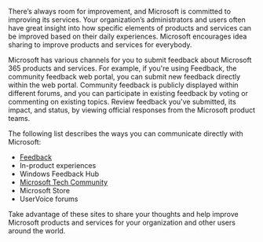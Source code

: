 There’s always room for improvement, and Microsoft is committed to improving its services. Your organization’s administrators and users often have great insight into how specific elements of products and services can be improved based on their daily experiences. Microsoft encourages idea sharing to improve products and services for everybody.

Microsoft has various channels for you to submit feedback about Microsoft 365 products and services. For example, if you're using Feedback, the community feedback web portal, you can submit new feedback directly within the web portal. Community feedback is publicly displayed within different forums, and you can participate in existing feedback by voting or commenting on existing topics. Review feedback you've submitted, its impact, and status, by viewing official responses from the Microsoft product teams.

The following list describes the ways you can communicate directly with Microsoft:

 -  [Feedback](https://feedbackportal.microsoft.com/feedback?azure-portal=true)
 -  In-product experiences
 -  Windows Feedback Hub
 -  [Microsoft Tech Community](https://techcommunity.microsoft.com/t5/user/ssoregistrationpage?azure-portal=true)
 -  Microsoft Store
 -  UserVoice forums

Take advantage of these sites to share your thoughts and help improve Microsoft products and services for your organization and other users around the world.<br>
